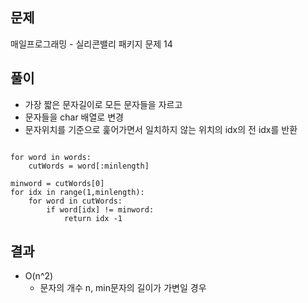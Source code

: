 ## 문제
매일프로그래밍 - 실리콘밸리 패키지 문제 14

## 풀이 
- 가장 짧은 문자길이로 모든 문자들을 자르고
- 문자들을 char 배열로 변경
- 문자위치를 기준으로 훑어가면서 일치하지 않는 위치의 idx의 전 idx를 반환
```sudo

for word in words:
	cutWords = word[:minlength]

minword = cutWords[0]
for idx in range(1,minlength):
	for word in cutWords:
		if word[idx] != minword:
			return idx -1
```

## 결과 
- O(n^2)
	- 문자의 개수 n, min문자의 길이가 가변일 경우
